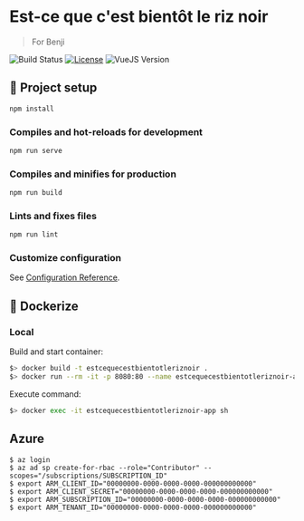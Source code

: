 # Est-ce que c'est bientôt le riz noir

> For Benji

![Build Status](https://github.com/jterral/estcequecestbientotleriznoir/actions/workflows/main/badge.svg)
[![License](https://img.shields.io/badge/license-MIT-blue)](https://opensource.org/licenses/MIT)
![VueJS Version](https://img.shields.io/badge/vue.js-3.2.13-33A06F?logo=vue.js)

## 🔨 Project setup

```sh
npm install
```

### Compiles and hot-reloads for development

```sh
npm run serve
```

### Compiles and minifies for production

```sh
npm run build
```

### Lints and fixes files

```sh
npm run lint
```

### Customize configuration

See [Configuration Reference](https://cli.vuejs.org/config/).

## 🐋 Dockerize

### Local

Build and start container:

```sh
$> docker build -t estcequecestbientotleriznoir .
$> docker run --rm -it -p 8080:80 --name estcequecestbientotleriznoir-app estcequecestbientotleriznoir
```

Execute command:

```sh
$> docker exec -it estcequecestbientotleriznoir-app sh
```

## Azure

```
$ az login
$ az ad sp create-for-rbac --role="Contributor" --scopes="/subscriptions/SUBSCRIPTION_ID"
$ export ARM_CLIENT_ID="00000000-0000-0000-0000-000000000000"
$ export ARM_CLIENT_SECRET="00000000-0000-0000-0000-000000000000"
$ export ARM_SUBSCRIPTION_ID="00000000-0000-0000-0000-000000000000"
$ export ARM_TENANT_ID="00000000-0000-0000-0000-000000000000"
```
